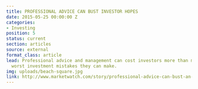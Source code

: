 ```yaml
---
title: PROFESSIONAL ADVICE CAN BUST INVESTOR HOPES
date: 2015-05-25 00:00:00 Z
categories:
- Investing
position: 5
status: current
section: articles
source: external
format_class: article
lead: Professional advice and management can cost investors more than most of the
  worst investment mistakes they can make.
img: uploads/beach-square.jpg
link: http://www.marketwatch.com/story/professional-advice-can-bust-an-investors-savings-heres-how-much-2017-03-03
---
```



